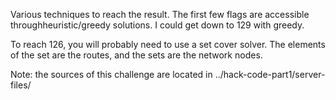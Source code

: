 Various techniques to reach the result. The first few flags are accessible throughheuristic/greedy solutions. I could get down to 129 with greedy.

To reach 126, you will probably need to use a set cover solver. The elements of the set are the routes, and the sets are the network nodes.

Note: the sources of this challenge are located in ../hack-code-part1/server-files/

